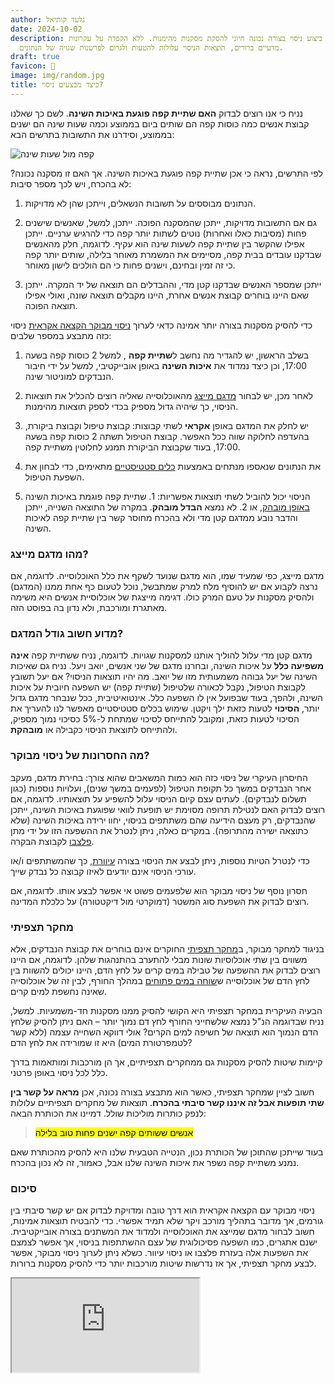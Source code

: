 ```yaml
---
author: גלעד קותיאל
date: 2024-10-02
description: ביצוע ניסוי בצורה נכונה חיוני להסקת מסקנות מהימנות. ללא הקפדה על עקרונות
  מדעיים ברורים, תוצאות הניסוי עלולות להטעות ולגרום לפרשנות שגויה של הנתונים.
draft: true
favicon: 🔬
image: img/random.jpg
title: כיצד מבצעים ניסוי?
---
```



נניח כי אנו רוצים לבדוק **האם שתיית קפה פוגעת באיכות השינה**. לשם כך שאלנו קבוצת אנשים כמה כוסות קפה הם שותים ביום בממוצע וכמה שעות שינה הם ישנים בממוצע, וסידרנו את התשובות בתרשים הבא:

![קפה מול שעות שינה](chart.jpg)

לפי התרשים, נראה כי אכן שתיית קפה פוגעת באיכות השינה. אך האם זו מסקנה נכונה? לא בהכרח, ויש לכך מספר סיבות:

1. הנתונים מבוססים על תשובות הנשאלים, וייתכן שהן לא מדויקות.

2. גם אם התשובות מדויקות, ייתכן שהמסקנה הפוכה. 
ייתכן, למשל, שאנשים שישנים פחות (מסיבות כאלו ואחרות) נוטים לשתות יותר קפה כדי להרגיש ערניים.
ייתכן אפילו שהקשר בין שתיית קפה לשעות שינה הוא עקיף. 
לדוגמה, חלק מהאנשים שבדקנו עובדים בבית קפה, מסיימים את המשמרת מאוחר בלילה, שותים יותר קפה כי זה זמין ובחינם, וישנים פחות כי הם הולכים לישון מאוחר.

3. ייתכן שמספר האנשים שבדקנו קטן מדי, וההבדלים הם תוצאה של יד המקרה. 
ייתכן שאם היינו בוחרים קבוצת אנשים אחרת, היינו מקבלים תוצאה שונה, ואולי אפילו תוצאה הפוכה.


כדי להסיק מסקנות בצורה יותר אמינה כדאי לערוך [ניסוי מבוקר הקצאה אקראית](https://he.wikipedia.org/wiki/ניסוי_מבוקר_הקצאה_אקראית) ניסוי כזה מתבצע במספר שלבים:

1. בשלב הראשון, יש להגדיר  מה נחשב ל**שתיית קפה** , למשל 2 כוסות קפה בשעה 17:00, וכן כיצד נמדוד את **איכות השינה** באופן אובייקטיבי, למשל על ידי חיבור הנבדקים למוניטור שינה.

2. לאחר מכן, יש לבחור [מדגם מייצג](https://he.wikipedia.org/wiki/מדגם#מדגם_מייצג) מהאוכלוסייה שאליה רוצים להכליל את תוצאות הניסוי, כך שיהיה גדול מספיק בכדי לספק תוצאות מהימנות. 

3. יש לחלק את המדגם באופן **אקראי** לשתי קבוצות: קבוצת טיפול וקבוצת ביקורת, בהעדפה לחלוקה שווה ככל האפשר. קבוצת הטיפול תשתה 2 כוסות קפה בשעה 17:00, בעוד שקבוצת הביקורת תמנע לחלוטין משתיית קפה.

4. את הנתונים שנאספו מנתחים באמצעות [כלים סטטיסטיים](https://he.wikipedia.org/wiki/מדגם#מדגם_מייצג) מתאימים, כדי לבחון את השפעת הטיפול.

5. הניסוי יכול להוביל לשתי תוצאות אפשריות: 1. שתיית קפה פוגמת באיכות השינה [באופן מובהק](https://he.wikipedia.org/wiki/מובהקות_סטטיסטית), או 2. לא נמצא **הבדל מובהק**. במקרה של התוצאה השנייה, ייתכן והדבר נובע ממדגם קטן מדי ולא בהכרח מחוסר קשר בין שתיית קפה לאיכות השינה.


### מהו מדגם מייצג?

מדגם מייצג, כפי שמעיד שמו, הוא מדגם שנועד לשקף את כלל האוכלוסייה. לדוגמה, אם נרצה לקבוע אם יש להוסיף מלח למרק שמתבשל, נוכל לטעום כף אחת ממנו (המדגם) ולהסיק מסקנות על טעם המרק כולו. 
דגימה מייצגת של אוכלוסיית אנשים היא משימה מאתגרת ומורכבת, ולא נדון בה בפוסט הזה.


### מדוע חשוב גודל המדגם?

מדגם קטן מדי עלול להוליך אותנו למסקנות שגויות. לדוגמה, נניח ששתיית קפה **אינה משפיעה כלל** על איכות השינה, ובחרנו מדגם של שני אנשים, יואב ויעל.
נניח גם שאיכות השינה של יעל גבוהה משמעותית מזו של יואב.
מה יהיו תוצאות הניסוי? אם יעל תשובץ לקבוצת הטיפול, נקבל לכאורה שלטיפול (שתיית קפה) יש השפעה חיובית על איכות השינה, ולהפך, בעוד שבפועל אין לו השפעה כלל. 
אינטואיטיבית, ככל שנבחר מדגם גדול יותר, **הסיכוי** לטעות כזאת ילך ויקטן. 
שימוש בכלים סטטיסטיים מאפשר לנו להעריך את הסיכוי לטעות כזאת, ומקובל להתייחס לסיכוי שמתחת ל-5% כסיכוי נמוך מספיק, ולהתייחס לתוצאת הניסוי כקבילה או **מובהקת**.

### מה החסרונות של ניסוי מבוקר?

החיסרון העיקרי של ניסוי כזה הוא כמות המשאבים שהוא צורך: בחירת מדגם, מעקב אחר הנבדקים במשך כל תקופת הטיפול (לפעמים במשך שנים), ועלויות נוספות (כגון תשלום לנבדקים). לעתים עצם קיום הניסוי עלול להשפיע על תוצאותיו.
 לדוגמה, אם רוצים לבדוק האם לנטילת תרופה מסוימת יש תופעת לוואי שפוגעת באיכות השינה, ייתכן שהנבדקים, רק מעצם הידיעה שהם משתתפים בניסוי, יחוו ירידה באיכות השינה (שלא כתוצאה ישירה מהתרופה).
 במקרים כאלה, ניתן לנטרל את ההשפעה הזו על ידי מתן [פלצבו](https://he.wikipedia.org/wiki/פלצבו) לקבוצת הבקרה.

כדי לנטרל הטיות נוספות, ניתן לבצע את הניסוי בצורה [עיוורת](https://he.wikipedia.org/wiki/סמיות_כפולה), כך שהמשתתפים ו/או עורכי הניסוי אינם יודעים לאיזו קבוצה כל נבדק שייך. 

חסרון נוסף של ניסוי מבוקר הוא שלפעמים פשוט אי אפשר לבצע אותו. 
לדוגמה, אם רוצים לבדוק את השפעת סוג המשטר (דמוקרטי מול דיקטטורה) על כלכלת המדינה.

### מחקר תצפיתי

בניגוד למחקר מבוקר, ב[מחקר תצפיתי](https://en.wikipedia.org/wiki/Observational_study) החוקרים אינם בוחרים את קבוצת הנבדקים, אלא משווים בין שתי אוכלוסיות שונות מבלי להתערב בהתנהגות שלהן. 
לדוגמה, אם היינו רוצים לבדוק את ההשפעה של טבילה במים קרים על לחץ הדם, היינו יכולים להשוות בין לחץ הדם של אוכלוסייה ש[שוחה במים פתוחים](https://he.wikipedia.org/wiki/שחייה_במים_פתוחים) במהלך החורף, לבין זה של אוכלוסייה שאינה נחשפת למים קרים.

הבעיה העיקרית במחקר תצפיתי היא הקושי להסיק ממנו מסקנות חד-משמעיות. 
למשל, נניח שבדוגמה הנ"ל נמצא שלשחייני החורף לחץ דם נמוך יותר – האם ניתן להסיק שלחץ הדם הנמוך הוא תוצאה של חשיפה למים הקרים? אולי דווקא השחייה עצמה (ללא קשר לטמפרטורת המים) היא זו שמורידה את לחץ הדם?

קיימות שיטות להסיק מסקנות גם ממחקרים תצפיתיים, אך הן מורכבות ומותאמות בדרך כלל לכל ניסוי באופן פרטני.

חשוב לציין שמחקר תצפיתי, כאשר הוא מתבצע בצורה נכונה, אכן **מראה על קשר בין שתי תופעות אבל זה איננו קשר סיבתי בהכרח**.
תוצאות של מחקרים תצפיתיים עלולות לנפק כותרות מוליכות שולל.
דמיינו את הכותרת הבאה: 

> <mark>אנשים ששותים קפה ישנים פחות טוב בלילה</mark>

בעוד שייתכן שהתוכן של הכותרת נכון, הנטייה הטבעית שלנו היא להסיק מהכותרת שאם נמנע משתיית קפה נשפר את איכות השינה שלנו אבל, כאמור, זה לא נכון בהכרח.




### סיכום

ניסוי מבוקר עם הקצאה אקראית הוא דרך טובה ומדויקת לבדוק אם יש קשר סיבתי בין גורמים, אך מדובר בתהליך מורכב ויקר שלא תמיד אפשרי. 
כדי להבטיח תוצאות אמינות, חשוב לבחור מדגם שמייצג את האוכלוסייה ולמדוד את המשתנים בצורה אובייקטיבית. 
ישנם אתגרים, כמו השפעה פסיכולוגית של עצם ההשתתפות בניסוי, אך אפשר לצמצם את השפעות אלה בעזרת פלצבו או ניסוי עיוור. 
כשלא ניתן לערוך ניסוי מבוקר, אפשר לבצע מחקר תצפיתי, אך אז נדרשות שיטות מורכבות יותר כדי להסיק מסקנות ברורות.

<iframe 
src="https://www.youtube.com/embed/ki1Iz8Wz9FQ?si=kuf0IReyM2q5SVIV" 
title="YouTube video player" 
allow="accelerometer; autoplay; clipboard-write; encrypted-media; gyroscope; picture-in-picture; web-share" 
referrerpolicy="strict-origin-when-cross-origin" 
allowfullscreen></iframe>





